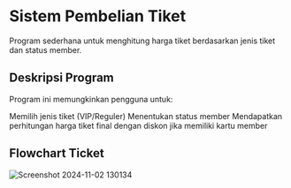 # Sistem Pembelian Tiket
Program sederhana untuk menghitung harga tiket berdasarkan jenis tiket dan status member.

## Deskripsi Program
Program ini memungkinkan pengguna untuk:

Memilih jenis tiket (VIP/Reguler)
Menentukan status member
Mendapatkan perhitungan harga tiket final dengan diskon jika memiliki kartu member

## Flowchart Ticket
![Screenshot 2024-11-02 130134](https://github.com/user-attachments/assets/25a83822-80e2-4186-ac71-ef2623fe0d63)

